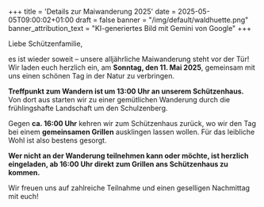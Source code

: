 +++
title = 'Details zur Maiwanderung 2025'
date = 2025-05-05T09:00:02+01:00
draft = false
banner = "/img/default/waldhuette.png"
banner_attribution_text = "KI-generiertes Bild mit Gemini von Google"
+++

Liebe Schützenfamilie,

es ist wieder soweit – unsere alljährliche Maiwanderung steht vor der Tür! Wir laden euch herzlich ein, am **Sonntag, den 11. Mai 2025**, gemeinsam mit uns einen schönen Tag in der Natur zu verbringen.

**Treffpunkt zum Wandern ist um 13:00 Uhr an unserem Schützenhaus.** Von dort aus starten wir zu einer gemütlichen Wanderung durch die frühlingshafte Landschaft um den Schulzenberg.

Gegen **ca. 16:00 Uhr** kehren wir zum Schützenhaus zurück, wo wir den Tag bei einem **gemeinsamen Grillen** ausklingen lassen wollen. Für das leibliche Wohl ist also bestens gesorgt.

**Wer nicht an der Wanderung teilnehmen kann oder möchte, ist herzlich eingeladen, ab 16:00 Uhr direkt zum Grillen ans Schützenhaus zu kommen.**

Wir freuen uns auf zahlreiche Teilnahme und einen geselligen Nachmittag mit euch!
